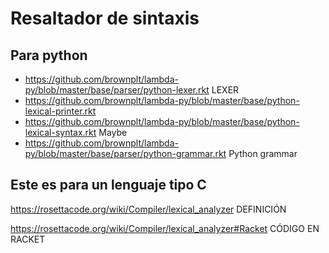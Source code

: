 # Resaltador de sintaxis

## Para python

* <https://github.com/brownplt/lambda-py/blob/master/base/parser/python-lexer.rkt> LEXER
* <https://github.com/brownplt/lambda-py/blob/master/base/python-lexical-printer.rkt>
* <https://github.com/brownplt/lambda-py/blob/master/base/python-lexical-syntax.rkt> Maybe
* <https://github.com/brownplt/lambda-py/blob/master/base/parser/python-grammar.rkt> Python grammar

## Este es para un lenguaje tipo C
<https://rosettacode.org/wiki/Compiler/lexical_analyzer> DEFINICIÓN

<https://rosettacode.org/wiki/Compiler/lexical_analyzer#Racket> CÓDIGO EN RACKET
  
